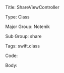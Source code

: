Title:  ShareViewController

Type:   Class

Major Group: Notenik

Sub Group:   share

Tags:   swift.class

Code:



Body:



